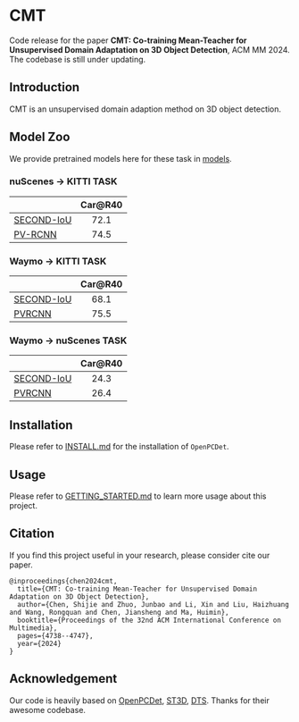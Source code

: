 # CMT
Code release for the paper **CMT: Co-training Mean-Teacher for Unsupervised Domain Adaptation on 3D Object Detection**, ACM MM 2024. The codebase is still under updating.
<!-- CMT is an unsupervised domain adaption method on 3D object detection, which is accepted on ACM MM 2024. -->

<!-- > [**Co-training Mean-Teacher for Unsupervised Domain Adaptation on 3D Object Detection**] -->
<!-- (https://arxiv.org/abs/2304.09446)          -->
<!-- > Shijie Chen et al  -->

<!-- Copyright (C) 2024 Shijie Chen  -->

<!-- License: MIT for academic use. -->

<!-- Contact: Shijie Chen (chensj37@foxmail.com) -->

## Introduction
CMT is an unsupervised domain adaption method on 3D object detection.

## Model Zoo

<!-- ## Model Zoo -->
We provide pretrained models here for these task in [models](https://drive.google.com/drive/folders/1-GnctiUgJl69owILhWq65hHvvAsmfS8I?usp=drive_link).

### nuScenes -> KITTI TASK
|                                                                                                | Car@R40 |
|------------------------------------------------------------------------------------------------|:-------:|
| [SECOND-IoU](tools/cfgs/da-nuscenes-kitti_models/secondiou_dts/dts.yaml)                       |  72.1   | 
| [PV-RCNN](tools/cfgs/da-nuscenes-kitti_models/pvrcnn_dts/dts.yaml)                             |  74.5   |


### Waymo -> KITTI TASK

|                                                                                                 | Car@R40 |
|-------------------------------------------------------------------------------------------------|:-------:|
| [SECOND-IoU](tools/cfgs/da-waymo-kitti_models/secondiou_dts/dts.yaml)                           |  68.1  |
| [PVRCNN](tools/cfgs/da-waymo-kitti_models/pvrcnn_dts/dts.yaml)                                  |  75.5  |

### Waymo -> nuScenes TASK
|                                                                         | Car@R40 |
|-------------------------------------------------------------------------|:-------:|
| [SECOND-IoU](tools/cfgs/da-waymo-nus_models/secondiou_dts/dts.yaml)     | 24.3   | 
| [PVRCNN](tools/cfgs/da-waymo-nus_models/pvrcnn_dts/dts.yaml)            | 26.4   |


## Installation

Please refer to [INSTALL.md](docs/INSTALL.md) for the installation of `OpenPCDet`.

## Usage

Please refer to [GETTING_STARTED.md](docs/GETTING_STARTED.md) to learn more usage about this project.

## Citation

If you find this project useful in your research, please consider cite our paper.
```
@inproceedings{chen2024cmt,
  title={CMT: Co-training Mean-Teacher for Unsupervised Domain Adaptation on 3D Object Detection},
  author={Chen, Shijie and Zhuo, Junbao and Li, Xin and Liu, Haizhuang and Wang, Rongquan and Chen, Jiansheng and Ma, Huimin},
  booktitle={Proceedings of the 32nd ACM International Conference on Multimedia},
  pages={4738--4747},
  year={2024}
}
```

## Acknowledgement

Our code is heavily based on [OpenPCDet](https://github.com/open-mmlab/OpenPCDet), [ST3D](https://github.com/CVMI-Lab/ST3D), [DTS](https://github.com/WoodwindHu/DTS). Thanks for their awesome codebase.
